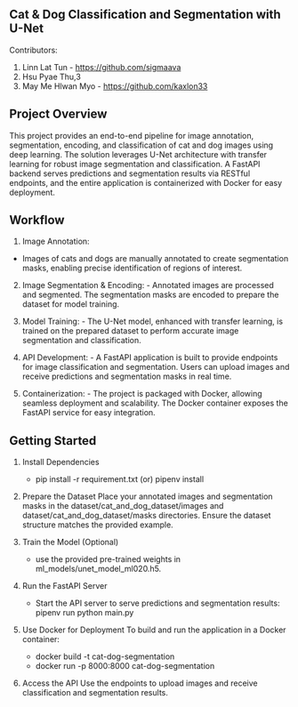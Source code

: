 ## Cat & Dog Classification and Segmentation with U-Net

Contributors:
1. Linn Lat Tun - https://github.com/sigmaava
2. Hsu Pyae Thu,3
3. May Me Hlwan Myo - https://github.com/kaxlon33

## Project Overview

  This project provides an end-to-end pipeline for image annotation, segmentation, encoding, and classification of cat and dog images using deep learning. The solution leverages U-Net architecture with transfer learning for robust image segmentation and classification. A FastAPI backend serves predictions and segmentation results via RESTful endpoints, and the entire application is containerized with Docker for easy deployment.
  
## Workflow

1.  Image Annotation:
   - Images of cats and dogs are manually annotated to create segmentation masks, enabling precise identification of regions of interest.

2.  Image Segmentation & Encoding:
        - Annotated images are processed and segmented. The segmentation masks are encoded to prepare the dataset for model training.

3.  Model Training:
        - The U-Net model, enhanced with transfer learning, is trained on the prepared dataset to perform accurate image segmentation and classification.

4.  API Development:
        - A FastAPI application is built to provide endpoints for image classification and segmentation. Users can upload images and receive predictions and segmentation masks in real time.
        
5.  Containerization:
        - The project is packaged with Docker, allowing seamless deployment and scalability. The Docker container exposes the FastAPI service for easy integration.

##  Getting Started

1.  Install Dependencies
       - pip install -r requirement.txt (or) pipenv install

2.  Prepare the Dataset
        Place your annotated images and segmentation masks in the dataset/cat_and_dog_dataset/images and dataset/cat_and_dog_dataset/masks directories.
        Ensure the dataset structure matches the provided example.
        
3.  Train the Model (Optional)
      - use the provided pre-trained weights in ml_models/unet_model_ml020.h5.

4.  Run the FastAPI Server
     - Start the API server to serve predictions and segmentation results: pipenv run python main.py

5.  Use Docker for Deployment
        To build and run the application in a Docker container:
    - docker build -t cat-dog-segmentation 
    - docker run -p 8000:8000 cat-dog-segmentation

6.  Access the API
    Use the endpoints to upload images and receive classification and segmentation results.

